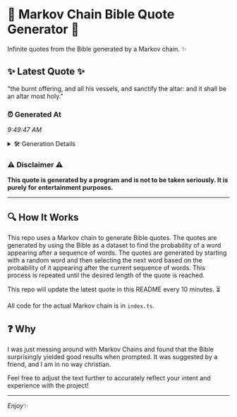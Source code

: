 # 📖 Markov Chain Bible Quote Generator 📖

Infinite quotes from the Bible generated by a Markov chain. ✨

## ✨ Latest Quote ✨
"the burnt offering, and all his vessels, and sanctify the altar: and it shall be an altar most holy."

### ⏰ Generated At
*9:49:47 AM*

<details>
    <summary>🛠️ Generation Details</summary>
    <p>
        <strong>🌱 Seed:</strong> the<br>
        <strong>🔄 Iterations:</strong> 18<br>
        <strong>📜 Context History:</strong><br>[ the ]: burnt<br>[ the, burnt ]: offering,<br>[ the, burnt, offering, ]: and<br>[ the, burnt, offering,, and ]: all<br>[ the, burnt, offering,, and, all ]: his<br>[ the, burnt, offering,, and, all, his ]: vessels,<br>[ burnt, offering,, and, all, his, vessels, ]: and<br>[ offering,, and, all, his, vessels,, and ]: sanctify<br>[ and, all, his, vessels,, and, sanctify ]: the<br>[ all, his, vessels,, and, sanctify, the ]: altar:<br>[ his, vessels,, and, sanctify, the, altar: ]: and<br>[ vessels,, and, sanctify, the, altar:, and ]: it<br>[ and, sanctify, the, altar:, and, it ]: shall<br>[ sanctify, the, altar:, and, it, shall ]: be<br>[ the, altar:, and, it, shall, be ]: an<br>[ altar:, and, it, shall, be, an ]: altar<br>[ and, it, shall, be, an, altar ]: most<br>[ it, shall, be, an, altar, most ]: holy.<br>
    </p>
</details>

### ⚠️ Disclaimer ⚠️
**This quote is generated by a program and is not to be taken seriously. It is purely for entertainment purposes.**

---

## 🔍 How It Works

This repo uses a Markov chain to generate Bible quotes. The quotes are generated by using the Bible as a dataset to find the probability of a word appearing after a sequence of words. The quotes are generated by starting with a random word and then selecting the next word based on the probability of it appearing after the current sequence of words. This process is repeated until the desired length of the quote is reached.

This repo will update the latest quote in this README every 10 minutes. ⏳

All code for the actual Markov chain is in `index.ts`.

## ❓ Why

I was just messing around with Markov Chains and found that the Bible surprisingly yielded good results when prompted. 
It was suggested by a friend, and I am in no way christian.

Feel free to adjust the text further to accurately reflect your intent and experience with the project!

---

*Enjoy*✨
